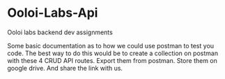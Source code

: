 # Ooloi-Labs-Api
Ooloi labs backend dev assignments   


Some basic documentation as to how we could use postman to test you code. The best way to do this would be to create a collection on postman with these 4 CRUD API routes. Export them from postman. Store them on google drive. And share the link with us.
